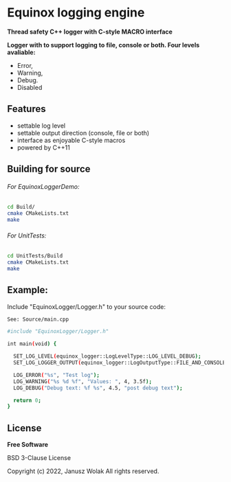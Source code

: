 # Equinox logging engine
**Thread safety C++ logger with C-style MACRO interface**

**Logger with to support logging to file, console or both. Four levels avaliable:**
- Error, 
- Warning, 
- Debug.
- Disabled

## Features

- settable log level
- settable output direction (console, file or both)
- interface as enjoyable C-style macros
- powered by C++11


## Building for source

###### For EquinoxLoggerDemo:

```sh
cd Build/
cmake CMakeLists.txt
make
```

###### For UnitTests:

```sh
cd UnitTests/Build
cmake CMakeLists.txt
make
```
## Example:

Include "EquinoxLogger/Logger.h" to your source code:
```sh
See: Source/main.cpp
```
```sh
#include "EquinoxLogger/Logger.h"

int main(void) {

  SET_LOG_LEVEL(equinox_logger::LogLevelType::LOG_LEVEL_DEBUG);
  SET_LOG_LOGGER_OUTPUT(equinox_logger::LogOutputType::FILE_AND_CONSOLE);

  LOG_ERROR("%s", "Test log");
  LOG_WARNING("%s %d %f", "Values: ", 4, 3.5f);
  LOG_DEBUG("Debug text: %f %s", 4.5, "post debug text");

  return 0;
}
```
## License

**Free Software**

BSD 3-Clause License

Copyright (c) 2022, Janusz Wolak
All rights reserved.

